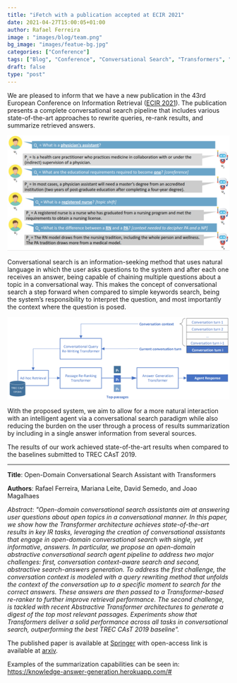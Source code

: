 ```yaml
---
title: "iFetch with a publication accepted at ECIR 2021"
date: 2021-04-27T15:00:05+01:00
author: Rafael Ferreira
image : "images/blog/team.png"
bg_image: "images/featue-bg.jpg"
categories: ["Conference"]
tags: ["Blog", "Conference", "Conversational Search", "Transformers", "Query Rewriting", "Re-ranking", "Answer Generation"]
draft: false
type: "post"
---
```



We are pleased to inform that we have a new publication in the 43rd European Conference on Information Retrieval ([ECIR 2021](https://www.ecir2021.eu)). The publication presents a complete conversational search pipeline that includes various state-of-the-art approaches to rewrite queries, re-rank results, and summarize retrieved answers. 

![Conversational Search Example](images/blog/ecir2021/example_conversational_search.png)

Conversational search is an information-seeking method that uses natural language in which the user asks questions to the system and after each one receives an answer, being capable of chaining multiple questions about a topic in a conversational way.
This makes the concept of conversational search a step forward when compared to simple keywords search, being the system’s responsibility to interpret the question, and most importantly the context where the question is posed.

![Paper Architecture](images/blog/ecir2021/ecir_2021_paper_architecture.png)

With the proposed system, we aim to allow for a more natural interaction with an intelligent agent via a conversational search paradigm while also reducing the burden on the user through a process of results summarization by including in a single answer information from several sources.

The results of our work achieved state-of-the-art results when compared to the baselines submitted to TREC CAsT 2019.

---

**Title**: Open-Domain Conversational Search Assistant with Transformers

**Authors**: Rafael Ferreira, Mariana Leite, David Semedo, and Joao Magalhaes

*Abstract*: *"Open-domain conversational search assistants aim at answering user questions about open topics in a conversational manner. In this paper, we show how the Transformer architecture achieves state-of-the-art results in key IR tasks, leveraging the creation of conversational assistants that engage in open-domain conversational search with single, yet informative, answers. In particular, we propose an open-domain abstractive conversational search agent pipeline to address two major challenges: first, conversation context-aware search and second, abstractive search-answers generation. To address the first challenge, the conversation context is modeled with a query rewriting method that unfolds the context of the conversation up to a specific moment to search for the correct answers. These answers are then passed to a Transformer-based re-ranker to further improve retrieval performance. The second challenge, is tackled with recent Abstractive Transformer architectures to generate a digest of the top most relevant passages. Experiments show that Transformers deliver a solid performance across all tasks in conversational search, outperforming the best TREC CAsT 2019 baseline".*

The published paper is available at [Springer](https://link.springer.com/chapter/10.1007/978-3-030-72113-8_9) with open-access link is available at [arxiv](https://arxiv.org/abs/2101.08197). 

Examples of the summarization capabilities can be seen in: https://knowledge-answer-generation.herokuapp.com/#